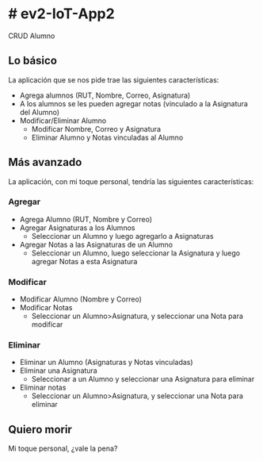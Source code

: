 # # ev2-IoT-App2
CRUD Alumno

## Lo básico
La aplicación que se nos pide trae las siguientes características:
 - Agrega alumnos (RUT, Nombre, Correo, Asignatura)
 - A los alumnos se les pueden agregar notas (vinculado a la Asignatura del Alumno)
 - Modificar/Eliminar Alumno
	 - Modificar Nombre, Correo y Asignatura
	 - Eliminar Alumno y Notas vinculadas al Alumno

## Más avanzado
La aplicación, con mi toque personal, tendría las siguientes características:

### Agregar
 - Agrega Alumno (RUT, Nombre y Correo)
 - Agregar Asignaturas a los Alumnos
	 - Seleccionar un Alumno y luego agregarlo a Asignaturas
 - Agregar Notas a las Asignaturas de un Alumno
	 - Seleccionar un Alumno, luego seleccionar la Asignatura y luego agregar Notas a esta Asignatura


### Modificar

 - Modificar Alumno (Nombre y Correo)
 - Modificar Notas
	 - Seleccionar un Alumno>Asignatura, y seleccionar una Nota para modificar

### Eliminar

 - Eliminar un Alumno (Asignaturas y Notas vinculadas)
 - Eliminar una Asignatura
	 - Seleccionar a un Alumno y seleccionar una Asignatura para eliminar
 - Eliminar notas
	 - Seleccionar un Alumno>Asignatura, y seleccionar una Nota para eliminar

## Quiero morir
Mi toque personal, ¿vale la pena?

